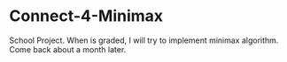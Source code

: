 # Connect-4-Minimax

School Project. When is graded, I will try to implement minimax algorithm. Come back about a month later.
